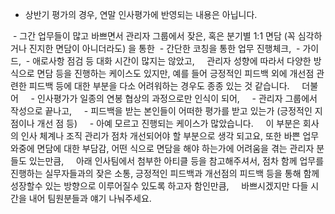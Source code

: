 
 - 상반기 평가의 경우, 연말 인사평가에 반영되는 내용은 아닙니다. 

 - 그간 업무들이 많고 바쁘면서 관리자 그룹에서 잦은, 혹은 분기별 1:1 면담 (꼭 심각하거나 진지한 면담이 아니더라도) 을 통한 
	 - 간단한 코칭을 통한 업무 진행체크, 
	 - 가이드, 
	 - 애로사항 점검 
	등 대화 시간이 많지는 않았고, 
   관리자 성향에 따라서 다양한 방식으로 면담 등을 진행하는 케이스도 있지만, 예를 들어 긍정적인 피드백 외에 개선점 관련한 피드백 등에 대한 부분을 다소 어려워하는 경우도 종종 있는 것 같습니다. 
   더불어 
    - 인사평가가 일종의 연봉 협상의 과정으로만 인식이 되어, 
    - 관리자 그룹에서 작성으로 끝나고, 
    - 피드백을 받는 본인들이 어떠한 평가를 받고 있는가 (긍정적인 지점이나 개선 점 등) 
    - 아예 모르고 진행되는 케이스가 많았습니다. 
   이 부분은 회사의 인사 체계나 조직 관리가 점차 개선되어야 할 부분으로 생각 되고요, 또한 바쁜 업무 와중에 면담에 대한 부담감, 어떤 식으로 면담을 해야 하는가에 어려움을 겪는 관리자 분들도 있는만큼, 
   아래 인사팀에서 첨부한 아티클 등을 참고해주셔서, 점차 함께 업무를 진행하는 실무자들과의 잦은 소통, 긍정적인 피드백과 개선점의 피드백 등을 통해 함께 성장할수 있는 방향으로 이루어질수 있도록 하고자 함인만큼, 
   바쁘시겠지만 다들 시간을 내어 팀원분들과 얘기 나눠주세요.